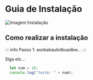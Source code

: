 # Guia de Instalação

![Imagem Instalação](https://cdn.pixabay.com/photo/2017/06/20/23/16/coffee-2425309_1280.jpg)

## Como realizar a instalação

::: info
Passo 1: asnbabaubdbuadbw...
:::

Siga etc...

```javascript
  let num = 10;
  console.log("teste: " + num);

```
